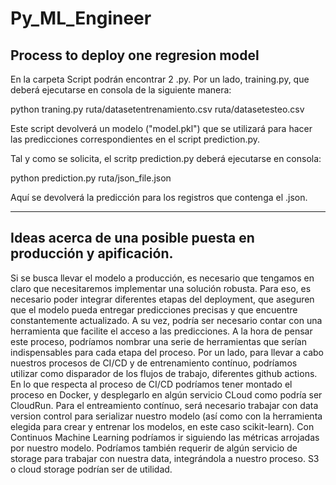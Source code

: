 # Py_ML_Engineer
Process to deploy one regresion model
-----------------------------------

En la carpeta Script podrán encontrar 2 .py. Por un lado, training.py, que deberá ejecutarse en consola de la siguiente manera:

python traning.py ruta/datasetentrenamiento.csv ruta/datasetesteo.csv 

Este script devolverá un modelo ("model.pkl") que se utilizará para hacer las predicciones correspondientes en el script prediction.py.

Tal y como se solicita, el scritp prediction.py deberá ejecutarse en consola:

python prediction.py ruta/json_file.json


Aquí se devolverá la predicción para los registros que contenga el .json.


------------------------------------
## Ideas acerca de una posible puesta en producción y apificación.

Si se busca llevar el modelo a producción, es necesario que tengamos en claro que necesitaremos implementar una solución robusta. Para eso, es necesario poder integrar diferentes etapas del deployment, que aseguren que el modelo pueda entregar predicciones precisas y que encuentre constantemente actualizado. A su vez, podría ser necesario contar con una herramienta que facilite el acceso a las predicciones. 
A la hora de pensar este proceso, podríamos nombrar una serie de herramientas que serían indispensables para cada etapa del proceso. Por un lado, para llevar a cabo nuestros procesos de CI/CD y de entrenamiento contínuo, podríamos utilizar como disparador de los flujos de trabajo, diferentes github actions. En lo que respecta al proceso de CI/CD podríamos tener montado el proceso en Docker, y desplegarlo en algún servicio CLoud como podría ser CloudRun.
Para el entreamiento contínuo, será necesario trabajar con data version control para serializar nuestro modelo (así como con la herramienta elegida para crear y entrenar los modelos, en  este caso scikit-learn). Con Continuos Machine Learning podríamos ir siguiendo las métricas arrojadas por nuestro modelo.
Podríamos también requerir de algún servicio de storage para trabajar con nuestra data, integrándola a nuestro proceso. S3 o cloud storage podrían ser de utilidad.
